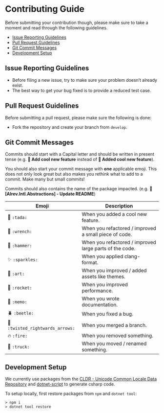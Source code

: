 # Contributing Guide

Before submitting your contribution though, please make sure to take a moment and read through the following guidelines.

- [Issue Reporting Guidelines](#issue-reporting-guidelines)
- [Pull Request Guidelines](#pull-request-guidelines)
- [Git Commit Messages](#git-commit-messages)
- [Development Setup](#development-setup)

## Issue Reporting Guidelines
- Before filing a new issue, try to make sure your problem doesn’t already exist.
- The best way to get your bug fixed is to provide a reduced test case.

## Pull Request Guidelines
Before submitting a pull request, please make sure the following is done:

- Fork the repository and create your branch from `develop`.

## Git Commit Messages

Commits should start with a Capital letter and should be written in present tense (e.g. __:tada: Add cool new feature__ instead of __:tada: Added cool new feature__).

You should also start your commit message with **one** applicable emoji. This does not only look great but also makes you rethink what to add to a commit. Make many but small commits!

Commits should also contains the name of the package impacted. (e.g. __:memo: [Alrev.Intl.Abstractions] - Update README__)

| Emoji | Description |
| ------|------------ |
| :tada: `:tada:` | When you added a cool new feature. |
| :wrench: `:wrench:` | When you refactored / improved a small piece of code. |
| :hammer: `:hammer:` | When you refactored / improved large parts of the code. |
| :sparkles: `:sparkles:` | When you applied clang-format. |
| :art: `:art:` | When you improved / added assets like themes. |
| :rocket: `:rocket:` | When you improved performance. |
| :memo: `:memo:` | When you wrote documentation. |
| :beetle: `:beetle:` | When you fixed a bug. |
| :twisted_rightwards_arrows: `:twisted_rightwards_arrows:` | When you merged a branch. |
| :fire: `:fire:` | When you removed something. |
| :truck: `:truck:` | When you moved / renamed something. |

## Development Setup
We currently use packages from the [
CLDR - Unicode Common Locale Data Repository](https://github.com/unicode-org/cldr-json) and [dotnet-script](https://github.com/filipw/dotnet-script) to generate csharp  code.

To setup locally, first restore packages from `npm` and `dotnet tool`:
```
> npm i
> dotnet tool restore
```
